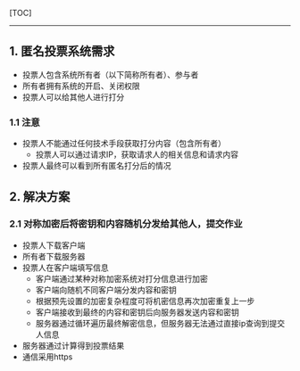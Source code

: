 [TOC]

------



## 1. 匿名投票系统需求

- 投票人包含系统所有者（以下简称所有者）、参与者
- 所有者拥有系统的开启、关闭权限
- 投票人可以给其他人进行打分

### 1.1 注意

- 投票人不能通过任何技术手段获取打分内容（包含所有者）
  - 投票人可以通过请求IP，获取请求人的相关信息和请求内容
- 投票人最终可以看到所有匿名打分后的情况

## 2. 解决方案

### 2.1 对称加密后将密钥和内容随机分发给其他人，提交作业

- 投票人下载客户端
- 所有者下载服务器
- 投票人在客户端填写信息
  - 客户端通过某种对称加密系统对打分信息进行加密
  - 客户端向随机不同客户端分发内容和密钥
  - 根据预先设置的加密复杂程度可将机密信息再次加密重复上一步
  - 客户端接收到最终的内容和密钥后向服务器发送内容和密钥
  - 服务器通过循环遍历最终解密信息，但服务器无法通过直接ip查询到提交人信息
- 服务器通过计算得到投票结果
- 通信采用https

